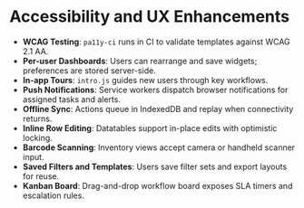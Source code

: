 # Accessibility and UX Enhancements

- **WCAG Testing**: `pa11y-ci` runs in CI to validate templates against WCAG 2.1 AA.
- **Per-user Dashboards**: Users can rearrange and save widgets; preferences are stored server-side.
- **In-app Tours**: `intro.js` guides new users through key workflows.
- **Push Notifications**: Service workers dispatch browser notifications for assigned tasks and alerts.
- **Offline Sync**: Actions queue in IndexedDB and replay when connectivity returns.
- **Inline Row Editing**: Datatables support in-place edits with optimistic locking.
- **Barcode Scanning**: Inventory views accept camera or handheld scanner input.
- **Saved Filters and Templates**: Users save filter sets and export layouts for reuse.
- **Kanban Board**: Drag-and-drop workflow board exposes SLA timers and escalation rules.

